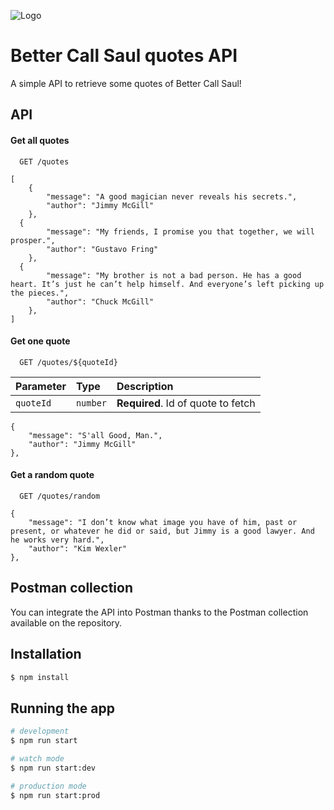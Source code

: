 ![Logo](https://qph.cf2.quoracdn.net/main-qimg-c69abf10469a1b87d77bdd0002d4b95c-pjlq)

# Better Call Saul quotes API

A simple API to retrieve some quotes of Better Call Saul!

## API

#### Get all quotes

```http
  GET /quotes
```

```
[
	{
		"message": "A good magician never reveals his secrets.",
		"author": "Jimmy McGill"
	},
  {
		"message": "My friends, I promise you that together, we will prosper.",
		"author": "Gustavo Fring"
	},
  {
		"message": "My brother is not a bad person. He has a good heart. It’s just he can’t help himself. And everyone’s left picking up the pieces.",
		"author": "Chuck McGill"
	},
]
```

#### Get one quote

```http
  GET /quotes/${quoteId}
```

| Parameter | Type     | Description                       |
| :-------- | :------- | :-------------------------------- |
| `quoteId`      | `number` | **Required**. Id of quote to fetch |

```
{
	"message": "S'all Good, Man.",
	"author": "Jimmy McGill"
},

```

#### Get a random quote

```http
  GET /quotes/random
```

```
{
	"message": "I don’t know what image you have of him, past or present, or whatever he did or said, but Jimmy is a good lawyer. And he works very hard.",
	"author": "Kim Wexler"
},

```

## Postman collection

You can integrate the API into Postman thanks to the Postman collection available on the repository.

## Installation

```bash
$ npm install
```

## Running the app

```bash
# development
$ npm run start

# watch mode
$ npm run start:dev

# production mode
$ npm run start:prod
```